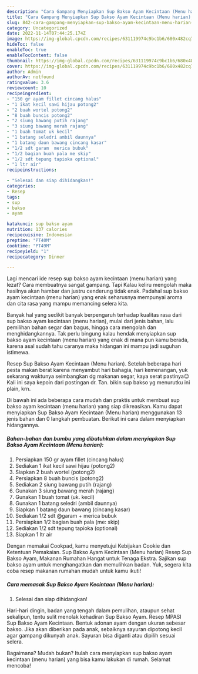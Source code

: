 ```yaml
---
description: "Cara Gampang Menyiapkan Sup Bakso Ayam Kecintaan (Menu harian), Lezat"
title: "Cara Gampang Menyiapkan Sup Bakso Ayam Kecintaan (Menu harian), Lezat"
slug: 842-cara-gampang-menyiapkan-sup-bakso-ayam-kecintaan-menu-harian-lezat
category: Uncategorized
date: 2022-11-14T07:44:25.174Z
image: https://img-global.cpcdn.com/recipes/631119974c9bc1b6/680x482cq70/sup-bakso-ayam-kecintaan-menu-harian-foto-resep-utama.jpg
hideToc: false
enableToc: true
enableTocContent: false
thumbnail: https://img-global.cpcdn.com/recipes/631119974c9bc1b6/680x482cq70/sup-bakso-ayam-kecintaan-menu-harian-foto-resep-utama.jpg
cover: https://img-global.cpcdn.com/recipes/631119974c9bc1b6/680x482cq70/sup-bakso-ayam-kecintaan-menu-harian-foto-resep-utama.jpg
author: Admin
authorAv: notfound
ratingvalue: 3.6
reviewcount: 10
recipeingredient:
- "150 gr ayam fillet cincang halus"
- "1 ikat kecil sawi hijau potong2"
- "2 buah wortel potong2"
- "8 buah buncis potong2"
- "2 siung bawang putih rajang"
- "3 siung bawang merah rajang"
- "1 buah tomat uk kecil"
- "1 batang seledri ambil daunnya"
- "1 batang daun bawang cincang kasar"
- "1/2 sdt garam  merica bubuk"
- "1/2 bagian buah pala me skip"
- "1/2 sdt tepung tapioka optional"
- "1 ltr air"
recipeinstructions:

- "Selesai dan siap dihidangkan!"
categories:
- Resep
tags:
- sup
- bakso
- ayam

katakunci: sup bakso ayam 
nutrition: 137 calories
recipecuisine: Indonesian
preptime: "PT40M"
cooktime: "PT49M"
recipeyield: "1"
recipecategory: Dinner

---
```



Lagi mencari ide resep sup bakso ayam kecintaan (menu harian) yang lezat? Cara membuatnya sangat gampang. Tapi Kalau keliru mengolah maka hasilnya akan hambar dan justru cenderung tidak enak. Padahal sup bakso ayam kecintaan (menu harian) yang enak seharusnya mempunyai aroma dan cita rasa yang mampu memancing selera kita.


Banyak hal yang sedikit banyak berpengaruh terhadap kualitas rasa dari sup bakso ayam kecintaan (menu harian), mulai dari jenis bahan, lalu pemilihan bahan segar dan bagus, hingga cara mengolah dan menghidangkannya. Tak perlu bingung kalau hendak menyiapkan sup bakso ayam kecintaan (menu harian) yang enak di mana pun kamu berada, karena asal sudah tahu caranya maka hidangan ini mampu jadi suguhan istimewa.

Resep Sup Bakso Ayam Kecintaan (Menu harian). Setelah beberapa hari pesta makan berat karena menyambut hari bahagia, hari kemenangan, yuk sekarang waktunya seimbangkan dg makanan segar, kaya serat pastinya😉 Kali ini saya kepoin dari postingan dr. Tan. bikin sup bakso yg menurutku ini plain, krn.


Di bawah ini ada beberapa cara mudah dan praktis untuk membuat sup bakso ayam kecintaan (menu harian) yang siap dikreasikan. Kamu dapat menyiapkan Sup Bakso Ayam Kecintaan (Menu harian) menggunakan 13 jenis bahan dan 0 langkah pembuatan. Berikut ini cara dalam menyiapkan hidangannya.

<!--inarticleads1-->

##### Bahan-bahan dan bumbu yang dibutuhkan dalam menyiapkan Sup Bakso Ayam Kecintaan (Menu harian):

1. Persiapkan 150 gr ayam fillet (cincang halus)
1. Sediakan 1 ikat kecil sawi hijau (potong2)
1. Siapkan 2 buah wortel (potong2)
1. Persiapkan 8 buah buncis (potong2)
1. Sediakan 2 siung bawang putih (rajang)
1. Gunakan 3 siung bawang merah (rajang)
1. Gunakan 1 buah tomat (uk. kecil)
1. Gunakan 1 batang seledri (ambil daunnya)
1. Siapkan 1 batang daun bawang (cincang kasar)
1. Sediakan 1/2 sdt @garam + merica bubuk
1. Persiapkan 1/2 bagian buah pala (me: skip)
1. Sediakan 1/2 sdt tepung tapioka (optional)
1. Siapkan 1 ltr air


Dengan memakai Cookpad, kamu menyetujui Kebijakan Cookie dan Ketentuan Pemakaian. Sup Bakso Ayam Kecintaan (Menu harian) Resep Sup Bakso Ayam, Makanan Rumahan Hangat untuk Tenaga Ekstra. Sajikan sup bakso ayam untuk menghangatkan dan memulihkan badan. Yuk, segera kita coba resep makanan rumahan mudah untuk kamu ikuti! 

<!--inarticleads2-->

##### Cara memasak Sup Bakso Ayam Kecintaan (Menu harian):


1. Selesai dan siap dihidangkan!

Hari-hari dingin, badan yang tengah dalam pemulihan, ataupun sehat sekalipun, tentu sulit menolak kehadiran Sup Bakso Ayam. Resep MPASI Sup Bakso Ayam Kecintaan. Bentuk adonan ayam dengan ukuran sebesar bakso. Jika akan diberikan pada anak, sebaiknya sayuran dipotong kecil agar gampang dikunyah anak. Sayuran bisa diganti atau dipilih sesuai selera. 

Bagaimana? Mudah bukan? Itulah cara menyiapkan sup bakso ayam kecintaan (menu harian) yang bisa kamu lakukan di rumah. Selamat mencoba!
